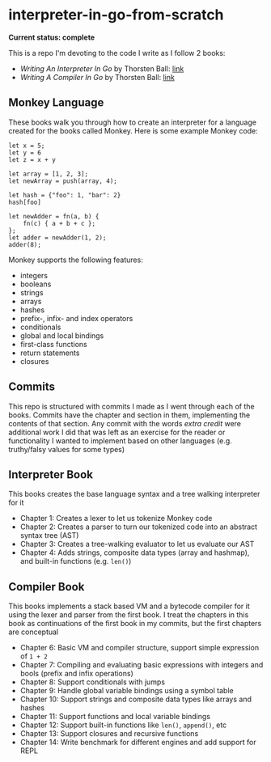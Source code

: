 # interpreter-in-go-from-scratch
**Current status: complete**

This is a repo I'm devoting to the code I write as I follow 2 books:
- *Writing An Interpreter In Go* by Thorsten Ball: [link](https://interpreterbook.com/)
- *Writing A Compiler In Go* by Thorsten Ball: [link](https://compilerbook.com/)

## Monkey Language
These books walk you through how to create an interpreter for a language created for the books called Monkey. Here is some example Monkey code:
```
let x = 5;
let y = 6
let z = x + y

let array = [1, 2, 3];
let newArray = push(array, 4);

let hash = {"foo": 1, "bar": 2}
hash[foo]

let newAdder = fn(a, b) {
    fn(c) { a + b + c };
};
let adder = newAdder(1, 2);
adder(8);
```
Monkey supports the following features:
- integers
- booleans
- strings
- arrays
 - hashes
- prefix-, infix- and index operators
- conditionals
- global and local bindings
- first-class functions
- return statements
- closures

## Commits
This repo is structured with commits I made as I went through each of the books. Commits have the chapter and section in them, implementing the contents of that section. Any commit with the words _extra credit_ were additional work I did that was left as an exercise for the reader or functionality I wanted to implement based on other languages (e.g. truthy/falsy values for some types)

## Interpreter Book
This books creates the base language syntax and a tree walking interpreter for it
- Chapter 1: Creates a lexer to let us tokenize Monkey code
- Chapter 2: Creates a parser to turn our tokenized code into an abstract syntax tree (AST)
- Chapter 3: Creates a tree-walking evaluator to let us evaluate our AST
- Chapter 4: Adds strings, composite data types (array and hashmap), and built-in functions (e.g. `len()`)

## Compiler Book
This books implements a stack based VM and a bytecode compiler for it using the lexer and parser from the first book. I treat the chapters in this book as continuations of the first book in my commits, but the first chapters are conceptual
- Chapter 6: Basic VM and compiler structure, support simple expression of `1 + 2`
- Chapter 7: Compiling and evaluating basic expressions with integers and bools (prefix and infix operations)
- Chapter 8: Support conditionals with jumps
- Chapter 9: Handle global variable bindings using a symbol table
- Chapter 10: Support strings and composite data types like arrays and hashes
- Chapter 11: Support functions and local variable bindings
- Chapter 12: Support built-in functions like `len()`, `append()`, etc
- Chapter 13: Support closures and recursive functions
- Chapter 14: Write benchmark for different engines and add support for REPL

